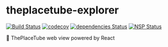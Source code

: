 # theplacetube-explorer

[![Build Status](https://travis-ci.org/zP2B/theplacetube-explorer.svg?branch=master)](https://travis-ci.org/zP2B/theplacetube-explorer)
[![codecov](https://codecov.io/gh/zP2B/theplacetube-explorer/branch/master/graph/badge.svg)](https://codecov.io/gh/zP2B/theplacetube-explorer)
[![dependencies Status](https://david-dm.org/zP2B/theplacetube-explorer/status.svg)](https://david-dm.org/zP2B/theplacetube-explorer)
[![NSP Status](https://nodesecurity.io/orgs/zp2b/projects/79e430c2-35ec-4008-95fb-1c07aef2ad53/badge)](https://nodesecurity.io/orgs/zp2b/projects/79e430c2-35ec-4008-95fb-1c07aef2ad53)

:rainbow: ThePlaceTube web view powered by React
